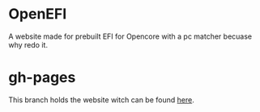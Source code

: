 # OpenEFI
A website made for prebuilt EFI for Opencore with a pc matcher becuase why redo it.

# gh-pages
This branch holds the website witch can be found [here]().